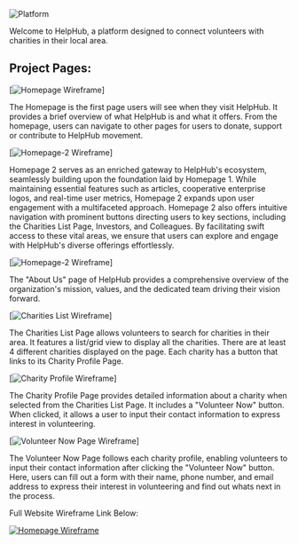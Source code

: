<img src="https://img.shields.io/badge/Final-Project-white" alt="Platform">

Welcome to HelpHub, a platform designed to connect volunteers with charities in their local area. 

## Project Pages: 

[![Homepage Wireframe](https://img.shields.io/badge/Homepage1-Wireframe-blue)]

The Homepage is the first page users will see when they visit HelpHub. It provides a brief overview of what HelpHub is and what it offers. From the homepage, users can navigate to other pages for users to donate, support or contribute to HelpHub movement.

[![Homepage-2 Wireframe](https://img.shields.io/badge/Homepage2-Wireframe-darkred)]

Homepage 2 serves as an enriched gateway to HelpHub's ecosystem, seamlessly building upon the foundation laid by Homepage 1. While maintaining essential features such as articles, cooperative enterprise logos, and real-time user metrics, Homepage 2 expands upon user engagement with a multifaceted approach. Homepage 2 also offers intuitive navigation with prominent buttons directing users to key sections, including the Charities List Page, Investors, and Colleagues. By facilitating swift access to these vital areas, we ensure that users can explore and engage with HelpHub's diverse offerings effortlessly.

[![Homepage-2 Wireframe](https://img.shields.io/badge/AboutUs-Wireframe-darkgreen)]

The "About Us" page of HelpHub provides a comprehensive overview of the organization's mission, values, and the dedicated team driving their vision forward.

[![Charities List Wireframe](https://img.shields.io/badge/Charities-List-darkred)]

The Charities List Page allows volunteers to search for charities in their area. It features a list/grid view to display all the charities. There are at least 4 different charities displayed on the page. Each charity has a button that links to its Charity Profile Page.

[![Charity Profile Wireframe](https://img.shields.io/badge/Charity-Profile-darkgreen)]

The Charity Profile Page provides detailed information about a charity when selected from the Charities List Page. It includes a "Volunteer Now" button. When clicked, it allows a user to input their contact information to express interest in volunteering.

[![Volunteer Now Page Wireframe](https://img.shields.io/badge/Volunteer-Now-darkorange)]

The Volunteer Now Page follows each charity profile, enabling volunteers to input their contact information after clicking the "Volunteer Now" button. Here, users can fill out a form with their name, phone number, and email address to express their interest in volunteering and find out whats next in the process.


Full Website Wireframe Link Below:

[![Homepage Wireframe](https://img.shields.io/badge/Homepage-Wireframe-gold)](https://mockitt.wondershare.com/proto/UDEeyphhsb0h8aA8pPkDtg/sharing?view_mode=device&screen=rbpTb0FDBp9zRlk3j&canvasId=pe2ijaysTb0FFrGc31oknK)
